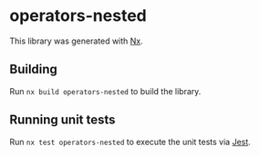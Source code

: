 # operators-nested

This library was generated with [Nx](https://nx.dev).

## Building

Run `nx build operators-nested` to build the library.

## Running unit tests

Run `nx test operators-nested` to execute the unit tests via [Jest](https://jestjs.io).
